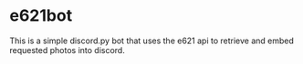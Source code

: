 # e621bot

This is a simple discord.py bot that uses the e621 api to retrieve and embed requested photos into discord.
